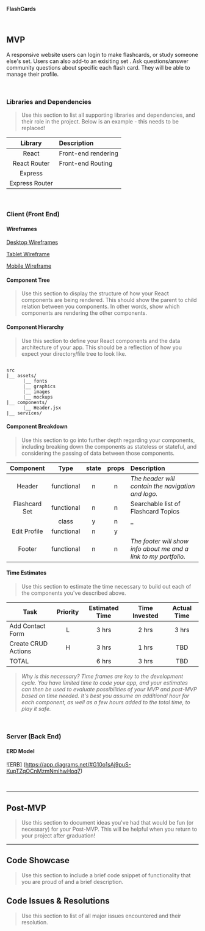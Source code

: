 


**FlashCards** 


<br>

## MVP
A responsive website users can login to make flashcards, or study someone else's set.  Users can also add-to an exisiting set . Ask questions/answer community questions about specific each flash card. They will be able to manage their profile.



<br>


### Libraries and Dependencies

> Use this section to list all supporting libraries and dependencies, and their role in the project. Below is an example - this needs to be replaced!

|     Library      | Description                                |
| :--------------: | :----------------------------------------- |
|      React       | Front-end rendering                        |
|   React Router   | Front-end Routing                          |
|     Express      |                                            |
|  Express Router  |                                            |

<br>

### Client (Front End)

#### Wireframes


[Desktop Wireframes](https://app.diagrams.net/#G1W0B0kyeAQMO92XYCFKPe7PqPgv-K7uc7)

[Tablet Wireframe](https://app.diagrams.net/#G1jVAoFevRgf8DjRyKSTyjQldwCHBCfFCZ)

[Mobile Wireframe](https://app.diagrams.net/#G1V1owPx8bv7luYMoA78fyqkS8kLcq60id)

#### Component Tree

> Use this section to display the structure of how your React components are being rendered. This should show the parent to child relation between you components. In other words, show which components are rendering the other components. 

#### Component Hierarchy

> Use this section to define your React components and the data architecture of your app. This should be a reflection of how you expect your directory/file tree to look like. 

``` structure

src
|__ assets/
      |__ fonts
      |__ graphics
      |__ images
      |__ mockups
|__ components/
      |__ Header.jsx
|__ services/

```

#### Component Breakdown

> Use this section to go into further depth regarding your components, including breaking down the components as stateless or stateful, and considering the passing of data between those components.

|  Component     |    Type    | state | props | Description                                                      |
| :----------:   | :--------: | :---: | :---: | :--------------------------------------------------------------- |
|    Header      | functional |   n   |   n   | _The header will contain the navigation and logo._               |
| Flashcard Set  | functional |   n   |   n   |   Searchable list of Flashcard Topics  |
|        |   class    |   y   |   n   | _      |
| Edit Profile   | functional |   n   |   y   |                  |
|    Footer      | functional |   n   |   n   | _The footer will show info about me and a link to my portfolio._ |

#### Time Estimates

> Use this section to estimate the time necessary to build out each of the components you've described above.

| Task                | Priority | Estimated Time | Time Invested | Actual Time |
| ------------------- | :------: | :------------: | :-----------: | :---------: |
| Add Contact Form    |    L     |     3 hrs      |     2 hrs     |    3 hrs    |
| Create CRUD Actions |    H     |     3 hrs      |     1 hrs     |     TBD     |
| TOTAL               |          |     6 hrs      |     3 hrs     |     TBD     |

> _Why is this necessary? Time frames are key to the development cycle. You have limited time to code your app, and your estimates can then be used to evaluate possibilities of your MVP and post-MVP based on time needed. It's best you assume an additional hour for each component, as well as a few hours added to the total time, to play it safe._

<br>

### Server (Back End)

#### ERD Model

![ERB] (https://app.diagrams.net/#G10o1sAj9puS-KupTZqOCnMzmNmlhwHoq7)

<br>

***

## Post-MVP

> Use this section to document ideas you've had that would be fun (or necessary) for your Post-MVP. This will be helpful when you return to your project after graduation!

***

## Code Showcase

> Use this section to include a brief code snippet of functionality that you are proud of and a brief description.

## Code Issues & Resolutions

> Use this section to list of all major issues encountered and their resolution.
